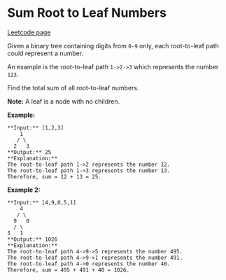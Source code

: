 # Sum Root to Leaf Numbers
[Leetcode page](https://leetcode.com/problems/sum-root-to-leaf-numbers/description)

Given a binary tree containing digits from `0-9` only, each root-to-leaf path
could represent a number.

An example is the root-to-leaf path `1->2->3` which represents the number
`123`.

Find the total sum of all root-to-leaf numbers.

**Note:**  A leaf is a node with no children.

**Example:**

    
    
    **Input:** [1,2,3]
        1
       / \
      2   3
    **Output:** 25
    **Explanation:**
    The root-to-leaf path 1->2 represents the number 12.
    The root-to-leaf path 1->3 represents the number 13.
    Therefore, sum = 12 + 13 = 25.

**Example 2:**

    
    
    **Input:** [4,9,0,5,1]
        4
       / \
      9   0
      / \
    5   1
    **Output:** 1026
    **Explanation:**
    The root-to-leaf path 4->9->5 represents the number 495.
    The root-to-leaf path 4->9->1 represents the number 491.
    The root-to-leaf path 4->0 represents the number 40.
    Therefore, sum = 495 + 491 + 40 = 1026.

